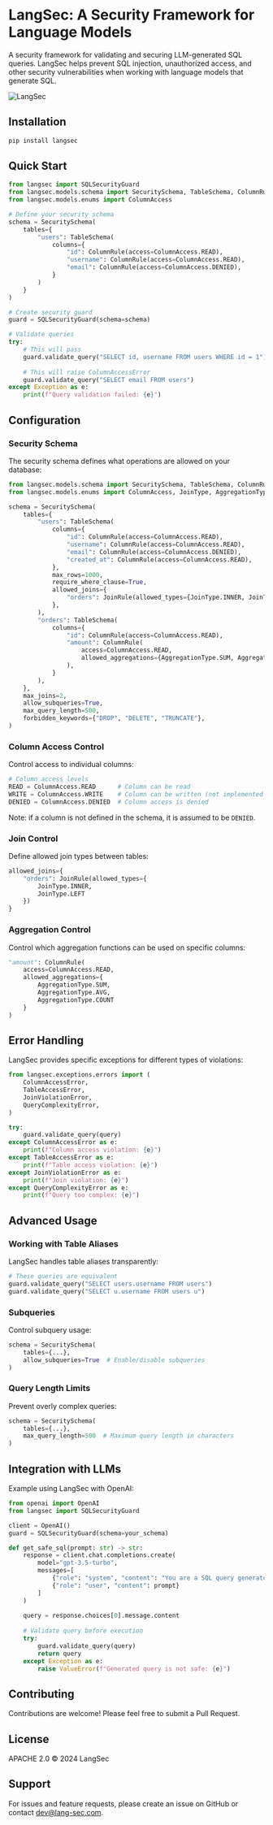 # LangSec: A Security Framework for Language Models
A security framework for validating and securing LLM-generated SQL queries. LangSec helps prevent SQL injection, unauthorized access, and other security vulnerabilities when working with language models that generate SQL.

![LangSec](assets/image.png)

## Installation

```bash
pip install langsec
```

## Quick Start

```python
from langsec import SQLSecurityGuard
from langsec.models.schema import SecuritySchema, TableSchema, ColumnRule
from langsec.models.enums import ColumnAccess

# Define your security schema
schema = SecuritySchema(
    tables={
        "users": TableSchema(
            columns={
                "id": ColumnRule(access=ColumnAccess.READ),
                "username": ColumnRule(access=ColumnAccess.READ),
                "email": ColumnRule(access=ColumnAccess.DENIED),
            }
        )
    }
)

# Create security guard
guard = SQLSecurityGuard(schema=schema)

# Validate queries
try:
    # This will pass
    guard.validate_query("SELECT id, username FROM users WHERE id = 1")
    
    # This will raise ColumnAccessError
    guard.validate_query("SELECT email FROM users")
except Exception as e:
    print(f"Query validation failed: {e}")
```

## Configuration

### Security Schema

The security schema defines what operations are allowed on your database:

```python
from langsec.models.schema import SecuritySchema, TableSchema, ColumnRule, JoinRule
from langsec.models.enums import ColumnAccess, JoinType, AggregationType

schema = SecuritySchema(
    tables={
        "users": TableSchema(
            columns={
                "id": ColumnRule(access=ColumnAccess.READ),
                "username": ColumnRule(access=ColumnAccess.READ),
                "email": ColumnRule(access=ColumnAccess.DENIED),
                "created_at": ColumnRule(access=ColumnAccess.READ),
            },
            max_rows=1000,
            require_where_clause=True,
            allowed_joins={
                "orders": JoinRule(allowed_types={JoinType.INNER, JoinType.LEFT})
            },
        ),
        "orders": TableSchema(
            columns={
                "id": ColumnRule(access=ColumnAccess.READ),
                "amount": ColumnRule(
                    access=ColumnAccess.READ,
                    allowed_aggregations={AggregationType.SUM, AggregationType.AVG},
                ),
            }
        ),
    },
    max_joins=2,
    allow_subqueries=True,
    max_query_length=500,
    forbidden_keywords={"DROP", "DELETE", "TRUNCATE"},
)
```

### Column Access Control

Control access to individual columns:

```python
# Column access levels
READ = ColumnAccess.READ      # Column can be read
WRITE = ColumnAccess.WRITE    # Column can be written (not implemented yet)
DENIED = ColumnAccess.DENIED  # Column access is denied
```

Note: if a column is not defined in the schema, it is assumed to be `DENIED`.

### Join Control

Define allowed join types between tables:

```python
allowed_joins={
    "orders": JoinRule(allowed_types={
        JoinType.INNER, 
        JoinType.LEFT
    })
}
```

### Aggregation Control

Control which aggregation functions can be used on specific columns:

```python
"amount": ColumnRule(
    access=ColumnAccess.READ,
    allowed_aggregations={
        AggregationType.SUM,
        AggregationType.AVG,
        AggregationType.COUNT
    }
)
```

## Error Handling

LangSec provides specific exceptions for different types of violations:

```python
from langsec.exceptions.errors import (
    ColumnAccessError,
    TableAccessError,
    JoinViolationError,
    QueryComplexityError,
)

try:
    guard.validate_query(query)
except ColumnAccessError as e:
    print(f"Column access violation: {e}")
except TableAccessError as e:
    print(f"Table access violation: {e}")
except JoinViolationError as e:
    print(f"Join violation: {e}")
except QueryComplexityError as e:
    print(f"Query too complex: {e}")
```

## Advanced Usage

### Working with Table Aliases

LangSec handles table aliases transparently:

```python
# These queries are equivalent
guard.validate_query("SELECT users.username FROM users")
guard.validate_query("SELECT u.username FROM users u")
```

### Subqueries

Control subquery usage:

```python
schema = SecuritySchema(
    tables={...},
    allow_subqueries=True  # Enable/disable subqueries
)
```

### Query Length Limits

Prevent overly complex queries:

```python
schema = SecuritySchema(
    tables={...},
    max_query_length=500  # Maximum query length in characters
)
```

## Integration with LLMs

Example using LangSec with OpenAI:

```python
from openai import OpenAI
from langsec import SQLSecurityGuard

client = OpenAI()
guard = SQLSecurityGuard(schema=your_schema)

def get_safe_sql(prompt: str) -> str:
    response = client.chat.completions.create(
        model="gpt-3.5-turbo",
        messages=[
            {"role": "system", "content": "You are a SQL query generator."},
            {"role": "user", "content": prompt}
        ]
    )
    
    query = response.choices[0].message.content
    
    # Validate query before execution
    try:
        guard.validate_query(query)
        return query
    except Exception as e:
        raise ValueError(f"Generated query is not safe: {e}")
```

## Contributing

Contributions are welcome! Please feel free to submit a Pull Request.

## License

APACHE 2.0 © 2024 LangSec

## Support

For issues and feature requests, please create an issue on GitHub or contact dev@lang-sec.com.